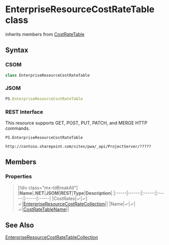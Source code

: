[comment]: # (Name:EnterpriseResourceCostRateTable)
[comment]: # (Name:Microsoft.ProjectServer.EnterpriseResourceCostRateTable)
[comment]: # (Type:class)
[comment]: # (Status:Verified)

# <a name="name"></a>EnterpriseResourceCostRateTable class

inherits members from [CostRateTable](CostRateTable.md)<br/>

<a name="description"></a>

## <a name="syntax"></a>Syntax

### CSOM

```cs
class EnterpriseResourceCostRateTable 
```
### JSOM

```javascript
PS.EnterpriseResourceCostRateTable
```
### REST Interface

This resource supports GET, POST, PUT, PATCH, and MERGE HTTP commands.

```
PS.EnterpriseResourceCostRateTable

http://contoso.sharepoint.com/sites/pwa/_api/ProjectServer/?????
```

## <a name="members"></a>Members

### <a name="properties"></a>Properties
> [!div class="mx-tdBreakAll"]
|**Name**|**.NET**|**JSOM**|**REST**|**Type**|**Description**|
|:-----|:-----:|:-----:|:-----:|:-----|:-----|
|<a name="CostRates"></a>CostRates|&#x2713;|&#x2713;|&#x2713;|[EnterpriseResourceCostRateCollection](EnterpriseResourceCostRateCollection.md)||
|<a name="Name"></a>Name|&#x2713;|&#x2713;|&#x2713;|[CostRateTableName](CostRateTableName.md)||

## <a name="seeAlso"></a>See Also

[EnterpriseResourceCostRateTableCollection](EnterpriseResourceCostRateTableCollection.md)<br/>

